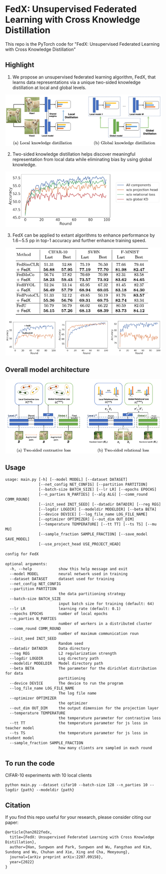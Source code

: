 # FedX: Unsupervised Federated Learning with Cross Knowledge Distillation #
This repo is the PyTorch code for "FedX: Unsupervised Federated Learning with Cross Knowledge Distillation"

## Highlight ##
1. We propose an unsupervised federated learning algorithm, FedX, that learns data representations via a unique two-sided knowledge distillation at local and global levels.
  <p align="center"><img src="./figure/intro.png" width = 600> </center>
  
2. Two-sided knowledge distillation helps discover meaningful representation from local data while eliminating bias by using global knowledge.
  <p align="center"><img src="./figure/ablation.png" width = 600> </center>
  
3. FedX can be applied to extant algorithms to enhance performance by 1.6∼5.5 pp in top-1 accuracy and further enhance training speed.
  <p align="center"><img src="./figure/result.png" width = 600> </center>


## Overall model architecture ##
<center><img src="./figure/model_arch.png"> </center>

## Usage ##
```
usage: main.py [-h] [--model MODEL] [--dataset DATASET]
               [--net_config NET_CONFIG] [--partition PARTITION]
               [--batch-size BATCH_SIZE] [--lr LR] [--epochs EPOCHS]
               [--n_parties N_PARTIES] [--alg ALG] [--comm_round COMM_ROUND]
               [--init_seed INIT_SEED] [--datadir DATADIR] [--reg REG]
               [--logdir LOGDIR] [--modeldir MODELDIR] [--beta BETA]
               [--device DEVICE] [--log_file_name LOG_FILE_NAME]
               [--optimizer OPTIMIZER] [--out_dim OUT_DIM]
               [--temperature TEMPERATURE] [--tt TT] [--ts TS] [--mu MU]
               [--sample_fraction SAMPLE_FRACTION] [--save_model SAVE_MODEL]
               [--use_project_head USE_PROJECT_HEAD]

config for FedX

optional arguments:
  -h, --help            show this help message and exit
  --model MODEL         neural network used in training
  --dataset DATASET     dataset used for training
  --net_config NET_CONFIG
  --partition PARTITION
                        the data partitioning strategy
  --batch-size BATCH_SIZE
                        input batch size for training (default: 64)
  --lr LR               learning rate (default: 0.1)
  --epochs EPOCHS       number of local epochs
  --n_parties N_PARTIES
                        number of workers in a distributed cluster
  --comm_round COMM_ROUND
                        number of maximum communication roun
  --init_seed INIT_SEED
                        Random seed
  --datadir DATADIR     Data directory
  --reg REG             L2 regularization strength
  --logdir LOGDIR       Log directory path
  --modeldir MODELDIR   Model directory path
  --beta BETA           The parameter for the dirichlet distribution for data
                        partitioning
  --device DEVICE       The device to run the program
  --log_file_name LOG_FILE_NAME
                        The log file name
  --optimizer OPTIMIZER
                        the optimizer
  --out_dim OUT_DIM     the output dimension for the projection layer
  --temperature TEMPERATURE
                        the temperature parameter for contrastive loss
  --tt TT               the temperature parameter for js loss in teacher model
  --ts TS               the temperature parameter for js loss in student model
  --sample_fraction SAMPLE_FRACTION
                        how many clients are sampled in each round
```


## To run the code ##
CIFAR-10 experiments with 10 local clients
```
python main.py --dataset cifar10 --batch-size 128 --n_parties 10 --logdir {path} --modeldir {path}
```


## Citation ##
If you find this repo useful for your research, please consider citing our paper:

```
@article{han2022fedx,
  title={FedX: Unsupervised Federated Learning with Cross Knowledge Distillation},
  author={Han, Sungwon and Park, Sungwon and Wu, Fangzhao and Kim, Sundong and Wu, Chuhan and Xie, Xing and Cha, Meeyoung},
  journal={arXiv preprint arXiv:2207.09158},
  year={2022}
}
```

